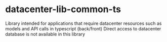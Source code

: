 # datacenter-lib-common-ts

Library intended for applications that require datacenter resources such as models and API calls in typescript (back/front)
Direct access to datacenter database is not available in this library